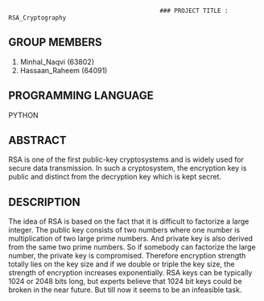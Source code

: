                                               ### PROJECT TITLE :  RSA_Cryptography
## GROUP MEMBERS
 1. Minhal_Naqvi (63802)
 2. Hassaan_Raheem (64091)
## PROGRAMMING LANGUAGE
 PYTHON
## ABSTRACT 
RSA is one of the first public-key cryptosystems and is widely used for secure data transmission. In such a cryptosystem, the encryption key is public and distinct from the decryption key which is kept secret. 
## DESCRIPTION 
The idea of RSA is based on the fact that it is difficult to factorize a large integer. The public key consists of two numbers where one number is multiplication of two large prime numbers. And private key is also derived from the same two prime numbers. So if somebody can factorize the large number, the private key is compromised. Therefore encryption strength totally lies on the key size and if we double or triple the key size, the strength of encryption increases exponentially. RSA keys can be typically 1024 or 2048 bits long, but experts believe that 1024 bit keys could be broken in the near future. But till now it seems to be an infeasible task.  
 
 
 
 


